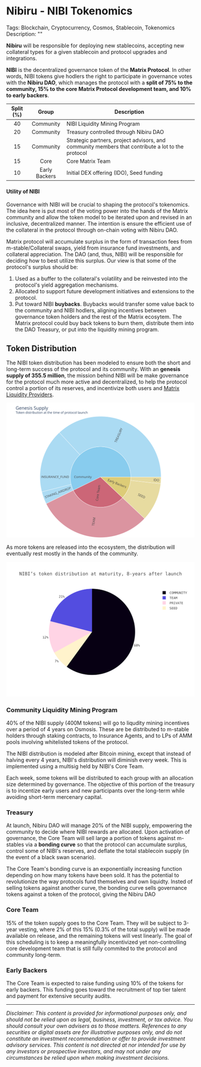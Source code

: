 
# Nibiru - NIBI Tokenomics

Tags: Blockchain, Cryptocurrency, Cosmos, Stablecoin, Tokenomics 
Description: ""

**Nibiru** will be responsible for deploying new stablecoins, accepting new collateral types for a given stablecoin and protocol upgrades and integrations. 

**NIBI** is the decentralized governance token of the **Matrix Protocol**. In other words, NIBI tokens give hodlers the right to participate in governance votes with the **Nibiru DAO**, which manages the protocol with a **split of 75% to the community, 15% to the core Matrix Protocol development team, and 10% to early backers**. 

| Split (%) | Group | Description |  
| :---: | :----: | ---- | 
| 40 | Community | NIBI Liquidity Mining Program |
| 20 | Community | Treasury controlled through Nibiru DAO | 
| 15 | Community | Strategic partners, project advisors, and community members that contribute a lot to the protocol   | 
| 15 | Core | Core Matrix Team | 
| 10 | Early Backers | Initial DEX offering (IDO), Seed funding | 

#### Utility of NIBI

Governance with NIBI will be crucial to shaping the protocol's tokenomics. The idea here is put most of the voting power into the hands of the Matrix community and allow the token model to be iterated upon and revised in an inclusive, decentralized manner. The intention is ensure the efficient use of the collateral in the protocol through on-chain voting with Nibiru DAO.

Matrix protocol will accumulate surplus in the form of transaction fees from m-stable/Collateral swaps, yield from insurance fund investments, and collateral appreciation. The DAO (and, thus, NIBI) will be responsible for deciding how to best utilize this surplus. Our view is that some of the protocol's surplus should be:
1. Used as a buffer to the collateral's volatility and be reinvested into the protocol's yield aggregation mechanisms. 
2. Allocated to support future development initiatives and extensions to the protocol.
3. Put toward NIBI **buybacks**. Buybacks would transfer some value back to the community and NIBI hodlers, aligning incentives between governance token holders and the rest of the Matrix ecosytem. The Matrix protocol could buy back tokens to burn them, distribute them into the DAO Treasury, or put into the liquidity mining program.

## Token Distribution

The NIBI token distribution has been modeled to ensure both the short and long-term success of the protocol and its community. With an **genesis supply of 355.5 million**, the mission behind NIBI will be make governance for the protocol much more active and decentralized, to help the protocol control a portion of its reserves, and incentivize both users and [Matrix Liquidity Providers](blog-matrix.md). 

<!-- TODO link to post 1 -->
[blog-post-matrix]: example.com

<img src="plots/genesis_supply.svg">

As more tokens are released into the ecosystem, the distribution will eventually rest mostly in the hands of the community.


<img src="plots/final_token_supply.svg">

### Community Liquidity Mining Program

40% of the NIBI supply (400M tokens) will go to liqudity mining incentives over a period of 4 years on Osmosis. These are be distributed to m-stable holders through staking contracts, to Insurance Agents, and to LPs of AMM pools involving whitelisted tokens of the protocol.

The NIBI distribution is modeled after Bitcoin mining, except that instead of halving every 4 years, NIBI's distribution will diminish every week. This is implemented using a multisig held by NIBI's Core Team.

Each week, some tokens will be distributed to each group with an allocation size determined by governance. The objective of this portion of the treasury is to incentize early users and new participants over the long-term while avoiding short-term mercenary capital.

### Treasury

At launch, Nibiru DAO will manage 20% of the NIBI supply, empowering the community to decide where NIBI rewards are allocated. Upon activation of governance, the Core Team will sell large a portion of tokens against m-stables via a **bonding curve** so that the protocol can accumulate surplus, control some of NIBI's reserves, and deflate the total stablecoin supply (in the event of a black swan scenario).

The Core Team's bonding curve is an exponentially increasing function depending on how many tokens have been sold. It has the potential to revolutionize the way protocols fund themselves and own liquidty. Insted of selling tokens against another curve, the bonding curve sells governance tokens against a token of the protocol, giving the Nibiru DAO 

### Core Team

15% of the token supply goes to the Core Team. They will be subject to 3-year vesting, where 2% of this 15% (0.3% of the total supply) will be made available on release, and the remaining tokens will vest linearly. The goal of this scheduling is to keep a meaningfully incentivized yet non-controlling core development team that is still fully commited to the protocol and community long-term.

### Early Backers

The Core Team is expected to raise funding using 10% of the tokens for early backers. This funding goes toward the recruitment of top tier talent and payment for extensive security audits.

<!-- ## Token Utility (paper 2.5) -->

---

*Disclaimer: This content is provided for informational purposes only, and should not be relied upon as legal, business, investment, or tax advice. You should consult your own advisers as to those matters. References to any securities or digital assets are for illustrative purposes only, and do not constitute an investment recommendation or offer to provide investment advisory services. This content is not directed at nor intended for use by any investors or prospective investors, and may not under any circumstances be relied upon when making investment decisions.*

